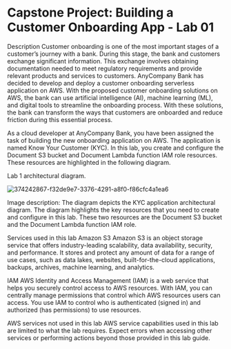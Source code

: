 <h1>Capstone Project: Building a Customer Onboarding App - Lab 01</h1>
Description
Customer onboarding is one of the most important stages of a customer’s journey with a bank. During this stage, the bank and customers exchange significant information. This exchange involves obtaining documentation needed to meet regulatory requirements and provide relevant products and services to customers.
AnyCompany Bank has decided to develop and deploy a customer onboarding serverless application on AWS. With the proposed customer onboarding solutions on AWS, the bank can use artificial intelligence (AI), machine learning (ML), and digital tools to streamline the onboarding process. With these solutions, the bank can transform the ways that customers are onboarded and reduce friction during this essential process.

As a cloud developer at AnyCompany Bank, you have been assigned the task of building the new onboarding application on AWS. The application is named Know Your Customer (KYC).
In this lab, you create and configure the Document S3 bucket and Document Lambda function IAM role resources. These resources are highlighted in the following diagram.

Lab 1 architectural diagram.

![374242867-f32de9e7-3376-4291-a8f0-f86cfc4a1ea6](https://github.com/user-attachments/assets/c5923f85-2c90-42da-9eb2-1fefac2f8a7d)


Image description: The diagram depicts the KYC application architectural diagram. The diagram highlights the key resources that you need to create and configure in this lab. These two resources are the Document S3 bucket and the Document Lambda function IAM role.

Services used in this lab Amazon S3 Amazon S3 is an object storage service that offers industry-leading scalability, data availability, security, and performance. It stores and protect any amount of data for a range of use cases, such as data lakes, websites, built-for-the-cloud applications, backups, archives, machine learning, and analytics.

IAM AWS Identity and Access Management (IAM) is a web service that helps you securely control access to AWS resources. With IAM, you can centrally manage permissions that control which AWS resources users can access. You use IAM to control who is authenticated (signed in) and authorized (has permissions) to use resources.

AWS services not used in this lab AWS service capabilities used in this lab are limited to what the lab requires. Expect errors when accessing other services or performing actions beyond those provided in this lab guide.
